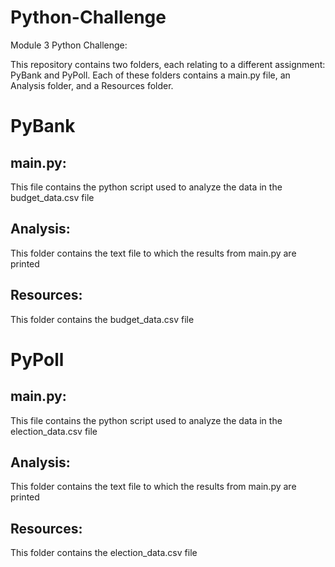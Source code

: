 # Python-Challenge
Module 3 Python Challenge:

This repository contains two folders, each relating to a different assignment: PyBank and PyPoll. Each of these folders contains a main.py file, an Analysis folder, and a Resources folder. 

# PyBank

## main.py:
This file contains the python script used to analyze the data in the budget_data.csv file

## Analysis:
This folder contains the text file to which the results from main.py are printed

## Resources:
This folder contains the budget_data.csv file
# PyPoll

## main.py:
This file contains the python script used to analyze the data in the election_data.csv file

## Analysis:
This folder contains the text file to which the results from main.py are printed

## Resources:
This folder contains the election_data.csv file

